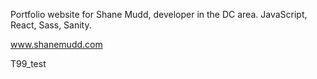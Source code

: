 Portfolio website for Shane Mudd, developer in the DC area. JavaScript, React, Sass, Sanity.

www.shanemudd.com

T99_test
